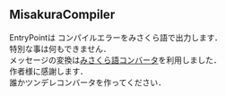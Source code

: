 MisakuraCompiler
--
EntryPointは
コンパイルエラーをみさくら語で出力します．  
特別な事は何もできません．  
メッセージの変換は[みさくら語コンバータ](http://jet-black-laver.sakura.ne.jp/RTM/nankotu.htm "みさくらコンバータ")を利用しました．  
作者様に感謝します．  
誰かツンデレコンバータを作ってください．  
